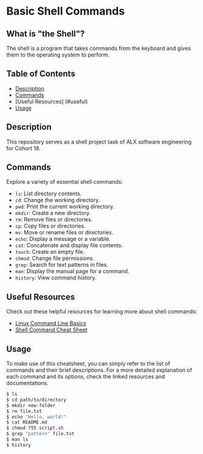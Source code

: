 # Basic Shell Commands 

## What is "the Shell"?
The shell is a program that takes commands from the keyboard and gives them to the operating system to perform.

## Table of Contents

- [Description](#description)
- [Commands](#commands)
- [Useful Resources] (#useful)
- [Usage](#usage)

## Description

This repository serves as a shell project task of ALX software engineering for Cohort 18.

## Commands

Explore a variety of essential shell commands:

- `ls`: List directory contents.
- `cd`: Change the working directory.
- `pwd`: Print the current working directory.
- `mkdir`: Create a new directory.
- `rm`: Remove files or directories.
- `cp`: Copy files or directories.
- `mv`: Move or rename files or directories.
- `echo`: Display a message or a variable.
- `cat`: Concatenate and display file contents.
- `touch`: Create an empty file.
- `chmod`: Change file permissions.
- `grep`: Search for text patterns in files.
- `man`: Display the manual page for a command.
- `history`: View command history.

## Useful Resources

Check out these helpful resources for learning more about shell commands:

- [Linux Command Line Basics](http://linuxcommand.org/lc3_lts0010.php)
- [Shell Command Cheat Sheet](http://linuxcommand.org/lc3_lts0060.php)

## Usage

To make use of this cheatsheet, you can simply refer to the list of commands and their brief descriptions. For a more detailed explanation of each command and its options, check the linked resources and documentations. 

```bash
$ ls
$ cd path/to/directory
$ mkdir new-folder
$ rm file.txt
$ echo "Hello, world!"
$ cat README.md
$ chmod 755 script.sh
$ grep "pattern" file.txt
$ man ls
$ history

